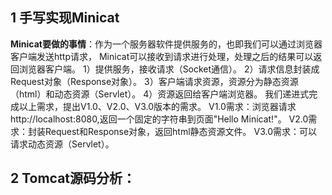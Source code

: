 ## 1 手写实现Minicat

**Minicat要做的事情**：作为⼀个服务器软件提供服务的，也即我们可以通过浏览器客户端发送http请求，
Minicat可以接收到请求进⾏处理，处理之后的结果可以返回浏览器客户端。
1）提供服务，接收请求（Socket通信）。
2）请求信息封装成Request对象（Response对象）。
3）客户端请求资源，资源分为静态资源（html）和动态资源（Servlet）。
4）资源返回给客户端浏览器。
我们递进式完成以上需求，提出V1.0、V2.0、V3.0版本的需求。
V1.0需求：浏览器请求http://localhost:8080,返回⼀个固定的字符串到⻚⾯"Hello Minicat!"。
V2.0需求：封装Request和Response对象，返回html静态资源⽂件。
V3.0需求：可以请求动态资源（Servlet）。

## 2 Tomcat源码分析：

